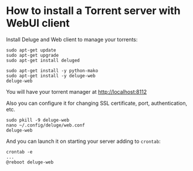 
# How to install a Torrent server with WebUI client

Install Deluge and Web client to manage your torrents:

```
sudo apt-get update
sudo apt-get upgrade
sudo apt-get install deluged

sudo apt-get install -y python-mako
sudo apt-get install -y deluge-web
deluge-web

```
You will have your torrent manager at [http://localhost:8112](http://localhost:8112)

Also you can configure it for changing SSL certificate, port, authentication, etc.
```
sudo pkill -9 deluge-web
nano ~/.config/deluge/web.conf
deluge-web

```
And you can launch it on starting your server adding to `crontab`:

```
crontab -e
...
@reboot deluge-web
```